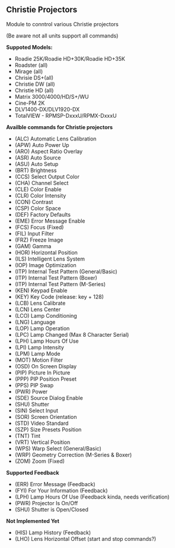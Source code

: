 ## Christie Projectors

Module to conntrol various Christie projectors

(Be aware not all units support all commands)

**Suppoted Models:**
* Roadie 25K/Roadie HD+30K/Roadie HD+35K
* Roadster (all)
* Mirage (all)
* Chrisie DS+(all)
* Christie DW (all)
* Christie HD (all)
* Matrix 3000/4000/HD/S+/WU
* Cine-PM 2K
* DLV1400-DX/DLV1920-DX
* TotalVIEW - RPMSP-DxxxU/RPMX-DxxxU

**Availble commands for Christie projectors**
* (ALC) Automatic Lens Calibration
* (APW) Auto Power Up
* (ARO) Aspect Ratio Overlay
* (ASR) Auto Source
* (ASU) Auto Setup
* (BRT) Brightness
* (CCS) Select Output Color
* (CHA) Channel Select
* (CLE) Color Enable
* (CLR) Color Intensity
* (CON) Contrast
* (CSP) Color Space
* (DEF) Factory Defaults
* (EME) Error Message Enable
* (FCS) Focus (Fixed)
* (FIL) Input Filter
* (FRZ) Freeze Image
* (GAM) Gamma
* (HOR) Horizontal Position
* (ILS) Intelligent Lens System
* (IOP) Image Optimization
* (ITP) Internal Test Pattern (General/Basic)
* (ITP) Internal Test Pattern (Boxer)
* (ITP) Internal Test Pattern (M-Series)
* (KEN) Keypad Enable
* (KEY) Key Code (release: key + 128)
* (LCB) Lens Calibrate
* (LCN) Lens Center
* (LCO) Lamp Conditioning
* (LNG) Language
* (LOP) Lamp Operation
* (LPC) Lamp Changed (Max 8 Character Serial)
* (LPH) Lamp Hours Of Use
* (LPI) Lamp Intensity
* (LPM) Lamp Mode
* (MOT) Motion Filter
* (OSD) On Screen Display
* (PIP) Picture In Picture
* (PPP) PIP Position Preset
* (PPS) PIP Swap
* (PWR) Power
* (SDE) Source Dialog Enable
* (SHU) Shutter
* (SIN) Select Input
* (SOR) Screen Orientation
* (STD) Video Standard
* (SZP) Size Presets Position
* (TNT) Tint
* (VRT) Vertical Position
* (WPS) Warp Select (General/Basic)
* (WRP) Geometry Correction (M-Series & Boxer)
* (ZOM) Zoom (Fixed)

**Supported Feedback**
* (ERR) Error Message (Feedback)
* (FYI) For Your Information (Feedback)
* (LPH) Lamp Hours Of Use (Feedback kinda, needs verification)
* (PWR) Projector Is On/Off
* (SHU) Shutter is Open/Closed

**Not Implemented Yet**
* (HIS) Lamp History (Feedback)
* (LHO) Lens Horizontal Offset (start and stop commands?)